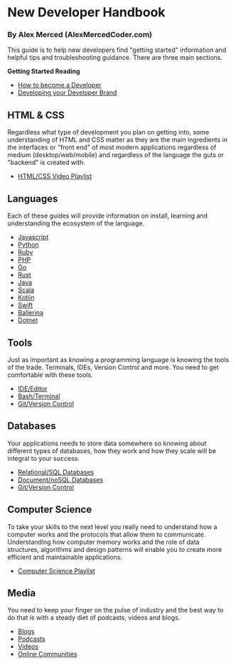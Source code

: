 # New Developer Handbook

### By Alex Merced (AlexMercedCoder.com)

This guide is to help new developers find "getting started" information and helpful tips and troubleshooting guidance. There are three main sections.

**Getting Started Reading**
- [How to become a Developer](https://tuts.alexmercedcoder.com/2022/1/becoming_a_developer_in_2022/)
- [Developing your Developer Brand](https://tuts.alexmercedcoder.com/2020/branding/)

## HTML & CSS

Regardless what type of development you plan on getting into, some understanding of HTML and CSS matter as they are the main ingredients in the interfaces or "front end" of most modern applications regardless of medium (desktop/web/mobile) and regardless of the language the guts or "backend" is created with.

- [HTML/CSS Video Playlist](https://www.youtube.com/playlist?list=PLY6oTPmKnKbbeAFC_F_f6jBKU4Xfu24sX)

## Languages

Each of these guides will provide information on install, learning and understanding the ecosystem of the language.

- [Javascript](./lang/js.md)
- [Python](./lang/py.md)
- [Ruby](./lang/rb.md)
- [PHP](./lang/php.md)
- [Go](./lang/go.md)
- [Rust](./lang/rust.md)
- [Java](./lang/java.md)
- [Scala](./lang/scala.md)
- [Kotlin](./lang/kotlin.md)
- [Swift](./lang/swift.md)
- [Ballerina](./lang/ballerina.md)
- [Dotnet](./lang/dotnet.md)

## Tools

Just as important as knowing a programming language is knowing the tools  of the trade. Terminals, IDEs, Version Control and more. You need to get comfortable with these tools.

- [IDE/Editor](./tool/edit.md)
- [Bash/Terminal](./tool/term.md)
- [Git/Version Control](./tool/git.md)

## Databases

Your applications needs to store data somewhere so knowing about different types of databases, how they work and how they scale will be integral to your success.

- [Relational/SQL Databases](./db/rel.md)
- [Document/noSQL Databases](./db/doc.md)
- [Git/Version Control](./db/graph.md)

## Computer Science

To take your skills to the next level you really need to understand how a computer works and the protocols that allow them to communicate. Understanding how computer memory works and the role of data structures, algorithms and design patterns will enable you to create more efficient and maintainable applications.

- [Computer Science Playlist](https://www.youtube.com/playlist?list=PLY6oTPmKnKbbfwjU1ToZlUWCinxmFqlIp)

## Media

You need to keep your finger on the pulse of industry and the best way to do that is with a steady diet of podcasts, videos and blogs.

- [Blogs](./media/blog.md)
- [Podcasts](./media/pod.md)
- [Videos](./media/vid.md)
- [Online Communities](./media/social.md)